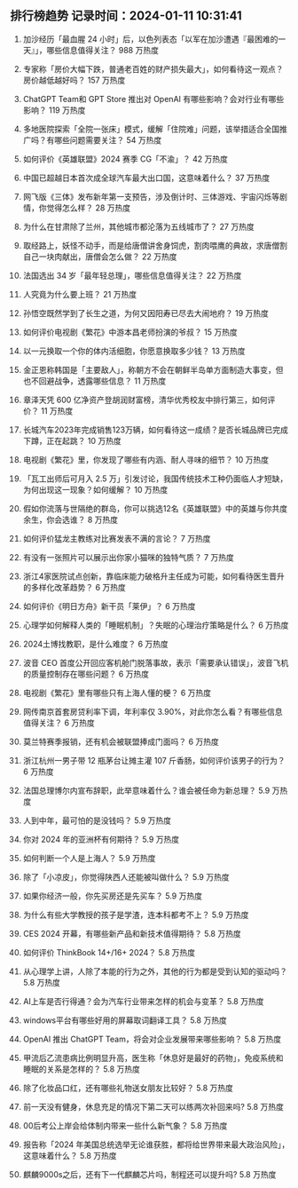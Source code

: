 
## 排行榜趋势 记录时间：2024-01-11 10:31:41
  
  1. 加沙经历「最血腥 24 小时」后，以色列表态「以军在加沙遭遇『最困难的一天』」，哪些信息值得关注？ 988 万热度
    
  2. 专家称「房价大幅下跌，普通老百姓的财产损失最大」，如何看待这一观点？房价越低越好吗？ 157 万热度
    
  3. ChatGPT Team和 GPT Store 推出对 OpenAI 有哪些影响？会对行业有哪些影响？ 119 万热度
    
  4. 多地医院探索「全院一张床」模式，缓解「住院难」问题，该举措适合全国推广吗？有哪些问题需要关注？ 54 万热度
    
  5. 如何评价《英雄联盟》2024 赛季 CG「不渝」？ 42 万热度
    
  6. 中国已超越日本首次成全球汽车最大出口国，这意味着什么？ 37 万热度
    
  7. 网飞版《三体》发布新年第一支预告，涉及倒计时、三体游戏、宇宙闪烁等剧情，你觉得怎么样？ 28 万热度
    
  8. 为什么在甘肃除了兰州，其他城市都沦落为五线城市了？ 27 万热度
    
  9. 取经路上，妖怪不动手，而是给唐僧讲舍身饲虎，割肉喂鹰的典故，求唐僧割自己一块肉献出，唐僧会怎么做？ 22 万热度
    
  10. 法国选出 34 岁「最年轻总理」，哪些信息值得关注？ 22 万热度
    
  11. 人究竟为什么要上班？ 21 万热度
    
  12. 孙悟空既然学到了长生之道，为何又因阳寿已尽去大闹地府？ 19 万热度
    
  13. 如何评价电视剧《繁花》中游本昌老师扮演的爷叔？ 15 万热度
    
  14. 以一元换取一个你的体内活细胞，你愿意换取多少钱？ 13 万热度
    
  15. 金正恩称韩国是「主要敌人」，称朝方不会在朝鲜半岛单方面制造大事变，但也不回避战争，透露哪些信息？ 11 万热度
    
  16. 章泽天凭 600 亿净资产登胡润财富榜，清华优秀校友中排行第三，如何评价？ 11 万热度
    
  17. 长城汽车2023年完成销售123万辆，如何看待这一成绩？是否长城品牌已完成下蹲，正在起跳？ 10 万热度
    
  18. 电视剧《繁花》里，你发现了哪些有内涵、耐人寻味的细节？ 10 万热度
    
  19. 「瓦工出师后可月入 2.5 万」引发讨论，我国传统技术工种仍面临人才短缺，为何出现这一现象？如何缓解？ 10 万热度
    
  20. 假如你流落与世隔绝的群岛，你可以挑选12名《英雄联盟》中的英雄与你共度余生，你会选谁？ 8 万热度
    
  21. 如何评价猛龙主教练对比赛发表不满的言论？ 7 万热度
    
  22. 有没有一张照片可以展示出你家小猫咪的独特气质？ 7 万热度
    
  23. 浙江4家医院试点创新，靠临床能力破格升主任成为可能，如何看待医生晋升的多样化改革趋势？ 6 万热度
    
  24. 如何评价《明日方舟》新干员「莱伊」？ 6 万热度
    
  25. 心理学如何解释人类的「睡眠机制」？失眠的心理治疗策略是什么？ 6 万热度
    
  26. 2024土博找教职，是什么难度？ 6 万热度
    
  27. 波音 CEO 首度公开回应客机舱门脱落事故，表示「需要承认错误」，波音飞机的质量控制存在哪些问题？ 6 万热度
    
  28. 电视剧《繁花》里有哪些只有上海人懂的梗？ 6 万热度
    
  29. 网传南京首套房贷利率下调，年利率仅 3.90%，对此你怎么看？有哪些信息值得关注？ 6 万热度
    
  30. 莫兰特赛季报销，还有机会被联盟捧成门面吗？ 6 万热度
    
  31. 浙江杭州一男子带 12 瓶茅台让摊主灌 107 斤香肠，如何评价该男子的行为？ 6 万热度
    
  32. 法国总理博尔内宣布辞职，此举意味着什么？谁会被任命为新总理？ 5.9 万热度
    
  33. 人到中年，最可怕的是没钱吗？ 5.9 万热度
    
  34. 你对 2024 年的亚洲杯有何期待？ 5.9 万热度
    
  35. 如何判断一个人是上海人？ 5.9 万热度
    
  36. 除了「小凉皮」，你觉得陕西人还能被叫做什么？ 5.9 万热度
    
  37. 如果你经济一般，你先买房还是先买车？ 5.9 万热度
    
  38. 为什么有些大学教授的孩子是学渣，连本科都考不上？ 5.9 万热度
    
  39. CES 2024 开幕，有哪些新产品和新技术值得期待？ 5.8 万热度
    
  40. 如何评价 ThinkBook  14+/16+ 2024？ 5.8 万热度
    
  41. 从心理学上讲，人除了本能的行为之外，其他的行为都是受到认知的驱动吗？ 5.8 万热度
    
  42. AI上车是否行得通？会为汽车行业带来怎样的机会与变革？ 5.8 万热度
    
  43. windows平台有哪些好用的屏幕取词翻译工具？ 5.8 万热度
    
  44. OpenAI 推出 ChatGPT Team，将会对企业发展带来哪些影响？ 5.8 万热度
    
  45. 甲流后乙流患病比例明显升高，医生称「休息好是最好的药物」，免疫系统和睡眠的关系是怎样的？ 5.8 万热度
    
  46. 除了化妆品口红，还有哪些礼物送女朋友比较好？ 5.8 万热度
    
  47. 前一天没有健身，休息充足的情况下第二天可以练两次补回来吗? 5.8 万热度
    
  48. 00后考公上岸会给体制内带来一些什么新气象？ 5.8 万热度
    
  49. 报告称「2024 年美国总统选举无论谁获胜，都将给世界带来最大政治风险」，这意味着什么？ 5.8 万热度
    
  50. 麒麟9000s之后，还有下一代麒麟芯片吗，制程还可以提升吗? 5.8 万热度
    